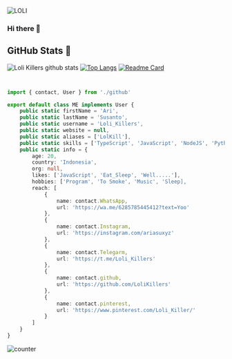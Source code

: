 ![LOLI](https://avatars.githubusercontent.com/u/80396688?s=96&v=4)
### Hi there 👋


## GitHub Stats 🌟

![Loli Killers github stats](https://github-readme-stats.vercel.app/api?username=LoliKillers&theme=chartreuse-dark&count_private=true&show_icons=true&cache_seconds=1800)
[![Top Langs](https://github-readme-stats.vercel.app/api/top-langs/?username=LoliKillers&theme=chartreuse-dark&layout=compact)](https://github.com/LoliKillers/LoliKillers)
[![Readme Card](https://github-readme-stats.vercel.app/api/pin/?username=LoliKillers&repo=Apriliya-Api&theme=blue-green)](https://github.com/LoliKillers/LoliKillers)

```TypeScript


import { contact, User } from './github'

export default class ME implements User {
    public static firstName = 'Ari',
    public static lastName = 'Susanto',
    public static username = 'Loli_Killers',
    public static website = null,
    public static aliases = ['LolKill'],
    public static skills = ['TypeScript', 'JavaScript', 'NodeJS', 'Python', 'HTML', 'css', 'ruby', 'php']
    public static info = {
        age: 20,
        country: 'Indonesia',
        org: null,
        likes: ['JavaScript', 'Eat_Sleep', 'Well.....'],
        hobbies: ['Program', 'To Smoke', 'Music', 'Sleep],
        reach: [
            {
                name: contact.WhatsApp,
                url: 'https://wa.me/6285785445412?text=Yoo'
            },
            {
                name: contact.Instagram,
                url: 'https://instagram.com/ariasuxyz'
            },
            {
                name: contact.Telegarm,
                url: 'https://t.me/Loli_Killers'
            },
            {
                name: contact.github,
                url: 'https://github.com/LoliKillers'
            },
            {
                name: contact.pinterest,
                url: 'https://www.pinterest.com/Loli_Killer/'
            }
        ]
    }
}

```

![counter](https://komarev.com/ghpvc/?username=LoliKillers&style=flat-square)
